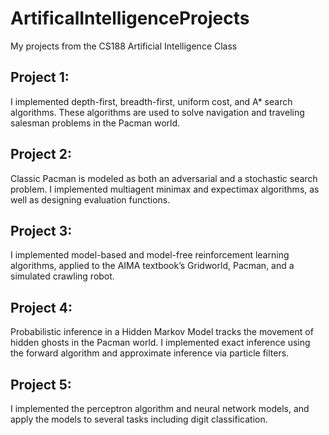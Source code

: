 # ArtificalIntelligenceProjects

My projects from the CS188 Artificial Intelligence Class

## Project 1:

I implemented depth-first, breadth-first, uniform cost, and A* search algorithms. These algorithms are used to solve navigation and traveling salesman problems in the Pacman world.

## Project 2:

Classic Pacman is modeled as both an adversarial and a stochastic search problem. I implemented multiagent minimax and expectimax algorithms, as well as designing evaluation functions.

## Project 3:

I implemented model-based and model-free reinforcement learning algorithms, applied to the AIMA textbook’s Gridworld, Pacman, and a simulated crawling robot.

## Project 4:

Probabilistic inference in a Hidden Markov Model tracks the movement of hidden ghosts in the Pacman world. I implemented exact inference using the forward algorithm and approximate inference via particle filters.

## Project 5:

I implemented the perceptron algorithm and neural network models, and apply the models to several tasks including digit classification.
